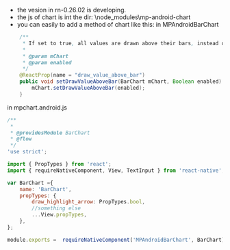 - the vesion in rn-0.26.02 is developing.
- the js of chart is int the dir: \node_modules\mp-android-chart
- you can easily to add a method of chart like this:
in MPAndroidBarChart
``` java
    /**
     * If set to true, all values are drawn above their bars, instead of below their top.
     *
     * @param mChart
     * @param enabled
     */
    @ReactProp(name = "draw_value_above_bar")
    public void setDrawValueAboveBar(BarChart mChart, Boolean enabled) {
        mChart.setDrawValueAboveBar(enabled);
    }
```
in mpchart.android.js
```js
/**
 *
 * @providesModule BarChart
 * @flow
 */
'use strict';

import { PropTypes } from 'react';
import { requireNativeComponent, View, TextInput } from 'react-native';

var BarChart ={
	name: 'BarChart',
	propTypes: {
		draw_highlight_arrow: PropTypes.bool,
		//something else
		...View.propTypes,
	},
};

module.exports =  requireNativeComponent('MPAndroidBarChart', BarChart);
```
